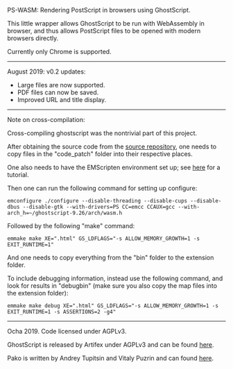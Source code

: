 PS-WASM: Rendering PostScript in browsers using GhostScript.

This little wrapper allows GhostScript to be run with WebAssembly in browser,
and thus allows PostScript files to be opened with modern browsers directly.

Currently only Chrome is supported.

------

August 2019: v0.2 updates:

* Large files are now supported.
* PDF files can now be saved.
* Improved URL and title display.

------

Note on cross-compilation:

Cross-compiling ghostscript was the nontrivial part of this project.

After obtaining the source code from the [source repository](https://github.com/ArtifexSoftware/ghostpdl-downloads/releases/download/gs926/ghostscript-9.26.tar.gz), one needs to copy files in the "code_patch" folder into their respective places.

One also needs to have the EMScripten environment set up; see [here](https://webassembly.org/getting-started/developers-guide/) for a tutorial.

Then one can run the following command for setting up configure:

`emconfigure ./configure --disable-threading --disable-cups --disable-dbus --disable-gtk --with-drivers=PS CC=emcc CCAUX=gcc --with-arch_h=~/ghostscript-9.26/arch/wasm.h`

Followed by the following "make" command:

`emmake make XE=".html" GS_LDFLAGS="-s ALLOW_MEMORY_GROWTH=1 -s EXIT_RUNTIME=1"`

And one needs to copy everything from the "bin" folder to the extension folder.

To include debugging information, instead use the following command, and look for results in "debugbin" (make sure you also copy the map files into the extension folder):

`emmake make debug XE=".html" GS_LDFLAGS="-s ALLOW_MEMORY_GROWTH=1 -s EXIT_RUNTIME=1 -s ASSERTIONS=2 -g4"`

------

Ocha 2019. Code licensed under AGPLv3.

GhostScript is released by Artifex under AGPLv3 and can be found [here](https://www.ghostscript.com/).

Pako is written by Andrey Tupitsin and Vitaly Puzrin and can found [here](https://github.com/nodeca/pako).
